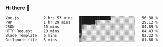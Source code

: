 ### Hi there 👋

<!--START_SECTION:waka-->

```text
Vue.js           2 hrs 53 mins   ██████████████░░░░░░░░░░░   56.38 %
PHP              1 hr 29 mins    ███████▒░░░░░░░░░░░░░░░░░   29.12 %
JSON             15 mins         █▒░░░░░░░░░░░░░░░░░░░░░░░   04.89 %
HTTP Request     13 mins         █░░░░░░░░░░░░░░░░░░░░░░░░   04.43 %
Blade Template   6 mins          ▓░░░░░░░░░░░░░░░░░░░░░░░░   02.22 %
GitIgnore file   5 mins          ▒░░░░░░░░░░░░░░░░░░░░░░░░   01.88 %
```

<!--END_SECTION:waka-->

<!--
**Jonas-VanHaeken/Jonas-VanHaeken** is a ✨ _special_ ✨ repository because its `README.md` (this file) appears on your GitHub profile.

Here are some ideas to get you started:

- 🔭 I’m currently working on ...
- 🌱 I’m currently learning ...
- 👯 I’m looking to collaborate on ...
- 🤔 I’m looking for help with ...
- 💬 Ask me about ...
- 📫 How to reach me: ...
- 😄 Pronouns: ...
- ⚡ Fun fact: ...
-->
